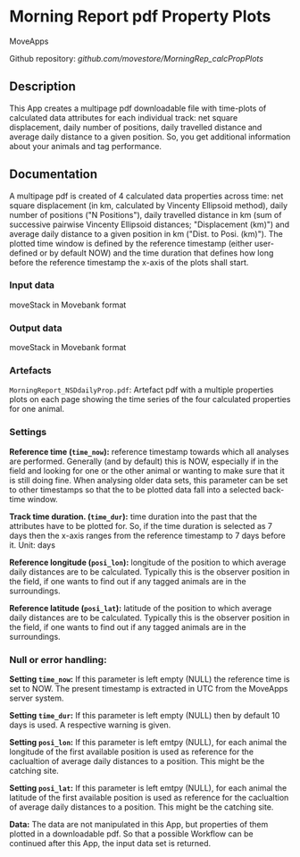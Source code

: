 # Morning Report pdf Property Plots
MoveApps

Github repository: *github.com/movestore/MorningRep_calcPropPlots*

## Description
This App creates a multipage pdf downloadable file with time-plots of calculated data attributes for each individual track: net square displacement, daily number of positions, daily travelled distance and average daily distance to a given position. So, you get additional information about your animals and tag performance. 

## Documentation
A multipage pdf is created of 4 calculated data properties across time: net square displacement (in km, calculated by Vincenty Ellipsoid method), daily number of positions ("N Positions"), daily travelled distance in km (sum of successive pairwise Vincenty Ellipsoid distances; "Displacement (km)") and average daily distance to a given position in km ("Dist. to Posi. (km)"). The plotted time window is defined by the reference timestamp (either user-defined or by default NOW) and the time duration that defines how long before the reference timestamp the x-axis of the plots shall start.

### Input data
moveStack in Movebank format

### Output data
moveStack in Movebank format

### Artefacts
`MorningReport_NSDdailyProp.pdf`: Artefact pdf with a multiple properties plots on each page showing the time series of the four calculated properties for one animal.

### Settings
**Reference time (`time_now`):** reference timestamp towards which all analyses are performed. Generally (and by default) this is NOW, especially if in the field and looking for one or the other animal or wanting to make sure that it is still doing fine. When analysing older data sets, this parameter can be set to other timestamps so that the to be plotted data fall into a selected back-time window. 

**Track time duration. (`time_dur`):** time duration into the past that the attributes have to be plotted for. So, if the time duration is selected as 7 days then the x-axis ranges from the reference timestamp to 7 days before it. Unit: days

**Reference longitude (`posi_lon`):** longitude of the position to which average daily distances are to be calculated. Typically this is the observer position in the field, if one wants to find out if any tagged animals are in the surroundings.

**Reference latitude (`posi_lat`):** latitude of the position to which average daily distances are to be calculated. Typically this is the observer position in the field, if one wants to find out if any tagged animals are in the surroundings.

### Null or error handling:
**Setting `time_now`:** If this parameter is left empty (NULL) the reference time is set to NOW. The present timestamp is extracted in UTC from the MoveApps server system.

**Setting `time_dur`:** If this parameter is left empty (NULL) then by default 10 days is used. A respective warning is given.

**Setting `posi_lon`:** If this parameter is left emtpy (NULL), for each animal the longitude of the first available position is used as reference for the caclualtion of average daily distances to a position. This might be the catching site.

**Setting `posi_lat`:** If this parameter is left emtpy (NULL), for each animal the latitude of the first available position is used as reference for the caclualtion of average daily distances to a position. This might be the catching site.

**Data:** The data are not manipulated in this App, but properties of them plotted in a downloadable pdf. So that a possible Workflow can be continued after this App, the input data set is returned.
